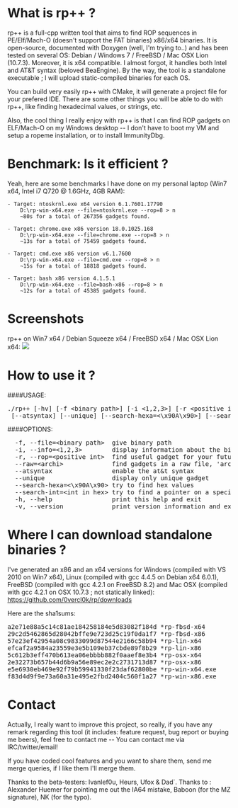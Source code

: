 What is rp++ ?
==============

rp++ is a full-cpp written tool that aims to find ROP sequences in PE/Elf/Mach-O (doesn't support the FAT binaries) x86/x64 binaries.
It is open-source, documented with Doxygen (well, I'm trying to..) and has been tested on several OS: Debian / Windows 7 / FreeBSD / Mac OSX Lion (10.7.3). Moreover, it is x64 compatible.
I almost forgot, it handles both Intel and AT&T syntax (beloved BeaEngine).
By the way, the tool is a standalone executable ; I will upload static-compiled binaries for each OS.

You can build very easily rp++ with CMake, it will generate a project file for your prefered IDE.
There are some other things you will be able to do with rp++, like finding hexadecimal values, or strings, etc.

Also, the cool thing I really enjoy with rp++ is that I can find ROP gadgets on ELF/Mach-O on my Windows desktop -- I don't have to boot my VM and setup a ropeme installation, or to install ImmunityDbg.

Benchmark: Is it efficient ?
=================

Yeah, here are some benchmarks I have done on my personal laptop (Win7 x64, Intel i7 Q720 @ 1.6GHz, 4GB RAM):

	- Target: ntoskrnl.exe x64 version 6.1.7601.17790
		D:\rp-win-x64.exe --file=ntoskrnl.exe --rop=8 > n
		~80s for a total of 267356 gadgets found.

	- Target: chrome.exe x86 version 18.0.1025.168
		D:\rp-win-x64.exe --file=chrome.exe --rop=8 > n
		~13s for a total of 75459 gadgets found.

	- Target: cmd.exe x86 version v6.1.7600
		D:\rp-win-x64.exe --file=cmd.exe --rop=8 > n
		~15s for a total of 18818 gadgets found.

	- Target: bash x86 version 4.1.5.1
		D:\rp-win-x64.exe --file=bash-x86 --rop=8 > n
		~12s for a total of 45385 gadgets found.


Screenshots
============

rp++ on Win7 x64 / Debian Squeeze x64 / FreeBSD x64 / Mac OSX Lion x64:
<img src="http://img194.imageshack.us/img194/7567/ropmosaic.png">

How to use it ?
===============

####USAGE:
<pre>
./rp++ [-hv] [-f &lt;binary path&gt;] [-i &lt;1,2,3&gt;] [-r &lt;positive int&gt;] [--raw=&lt;archi&gt;]
 [--atsyntax] [--unique] [--search-hexa=&lt;\x90A\x90&gt;] [--search-int=&lt;int in hex&gt;]
</pre>

####OPTIONS:
<pre>
  -f, --file=&lt;binary path&gt;  give binary path
  -i, --info=&lt;1,2,3&gt;        display information about the binary header
  -r, --rop=&lt;positive int&gt;  find useful gadget for your future exploits, arg is the gadget maximum size in instructions
  --raw=&lt;archi&gt;             find gadgets in a raw file, 'archi' must be in the following list: x86, x64
  --atsyntax                enable the at&t syntax
  --unique                  display only unique gadget
  --search-hexa=&lt;\x90A\x90&gt; try to find hex values
  --search-int=&lt;int in hex&gt; try to find a pointer on a specific integer value
  -h, --help                print this help and exit
  -v, --version             print version information and exit
</pre>

Where I can download standalone binaries ?
=========================================
I've generated an x86 and an x64 versions for Windows (compiled with VS 2010 on Win7 x64), Linux (compiled with gcc 4.4.5 on Debian x64 6.0.1), FreeBSD (compiled with gcc 4.2.1 on FreeBSD 8.2) and Mac OSX (compiled with gcc 4.2.1 on OSX 10.7.3 ; not statically linked): 
https://github.com/0vercl0k/rp/downloads

Here are the sha1sums:
<pre>
a2e71e88a5c14c81ae184258184e5d83082f184d *rp-fbsd-x64
29c2d5462865d28042bffe9e723d25c19f0da1f7 *rp-fbsd-x86
57e23ef42954a08c9833099d87544e2166c58b94 *rp-lin-x64
efcaf2a9584a23559e3e5b109eb37cbde89f8b29 *rp-lin-x86
5c612b3eff470b613ea06ebbbb882f0aaef8e3b4 *rp-osx-x64
2e32273b657b44d6b9a56e89ec2e2c2731713d87 *rp-osx-x86
e5e6930eb469e92f79b59941330f23daf62800be *rp-win-x64.exe
f83d4d9f9e73a60a31e495e2fbd2404c560f1a27 *rp-win-x86.exe
</pre>

Contact
=======

Actually, I really want to improve this project, so really, if you have any remark regarding this tool (it includes: feature request, bug report or buying me beers), feel free to contact me -- You can contact me via IRC/twitter/email!

If you have coded cool features and you want to share them, send me merge queries, if I like them I'll merge them.

Thanks to the beta-testers: Ivanlef0u, Heurs, Ufox & Dad`.
Thanks to : Alexander Huemer for pointing me out the IA64 mistake, Baboon (for the MZ signature), NK (for the typo).